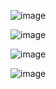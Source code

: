 ![image](https://user-images.githubusercontent.com/86775678/208142950-39b089b9-7f20-43d3-b22f-d17c3bda8d51.png)

![image](https://user-images.githubusercontent.com/86775678/208142753-0df1e1e8-6253-4edd-b0b1-ad8a4f945679.png)

![image](https://user-images.githubusercontent.com/86775678/208142794-f997ef82-de3f-4b9d-b362-fe5ed0b3dcbf.png)

![image](https://user-images.githubusercontent.com/86775678/208143010-86bd8454-7142-4397-850a-e052b6fd920a.png)
